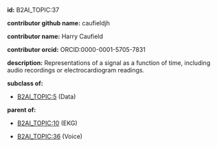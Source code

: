 **id:** B2AI_TOPIC:37

**contributor github name:** caufieldjh

**contributor name:** Harry Caufield

**contributor orcid:** ORCID:0000-0001-5705-7831

**description:** Representations of a signal as a function of time, including audio recordings or electrocardiogram readings.

**subclass of:**

- [B2AI_TOPIC:5](../topics/Data.markdown) (Data)

**parent of:**

- [B2AI_TOPIC:10](../EKG.markdown) (EKG)

- [B2AI_TOPIC:36](../Voice.markdown) (Voice)
